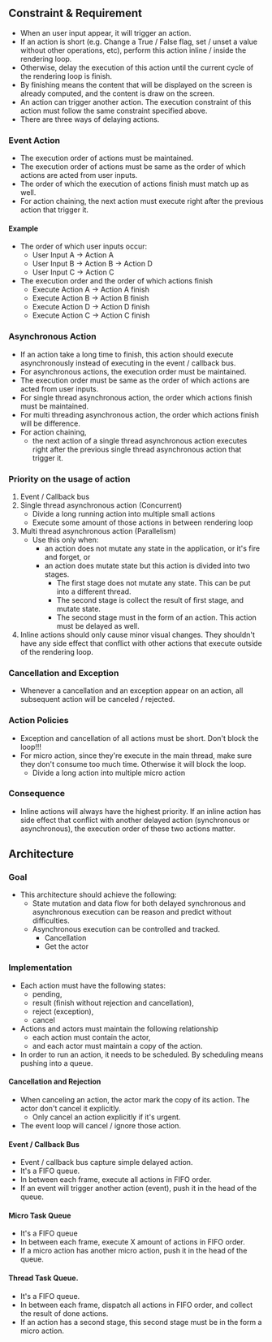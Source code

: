 ## Constraint & Requirement

- When an user input appear, it will trigger an action.
- If an action is short (e.g. Change a True / False flag, set / unset a value 
without other operations, etc), perform this action inline / inside the rendering
 loop.
- Otherwise, delay the execution of this action until the current cycle of the 
rendering loop is finish. 
- By finishing means the content that will be displayed on the screen is already 
computed, and the content is draw on the screen.
- An action can trigger another action. The execution constraint of this action 
must follow the same constraint specified above.
- There are three ways of delaying actions.

### Event Action

- The execution order of actions must be maintained. 
- The execution order of actions must be same as the order of which actions are 
acted from user inputs.
- The order of which the execution of actions finish must match up as well.
- For action chaining, the next action must execute right after the previous 
action that trigger it.

#### Example

- The order of which user inputs occur:
    - User Input A -> Action A
    - User Input B -> Action B -> Action D
    - User Input C -> Action C
- The execution order and the order of which actions finish
    - Execute Action A -> Action A finish
    - Execute Action B -> Action B finish
    - Execute Action D -> Action D finish
    - Execute Action C -> Action C finish

### Asynchronous Action

- If an action take a long time to finish, this action should execute
asynchronously instead of executing in the event / callback bus.
- For asynchronous actions, the execution order must be maintained.
- The execution order must be same as the order of which actions are acted from 
user inputs.
- For single thread asynchronous action, the order which actions finish must be 
maintained.
- For multi threading asynchronous action, the order which actions finish will 
be difference.
- For action chaining, 
    - the next action of a single thread asynchronous action executes right after 
    the previous single thread asynchronous action that trigger it.

### Priority on the usage of action 

1. Event / Callback bus 
2. Single thread asynchronous action (Concurrent)
    - Divide a long running action into multiple small actions
    - Execute some amount of those actions in between rendering loop
3. Multi thread asynchronous action (Parallelism)
    - Use this only when:
        - an action does not mutate any state in the application, or it's fire 
        and forget, or
        - an action does mutate state but this action is divided into two stages. 
            - The first stage does not mutate any state. This can be put into a 
            different thread.
            - The second stage is collect the result of first stage, and mutate 
            state.
            - The second stage must in the form of an action. This action must 
            be delayed as well.
4. Inline actions should only cause minor visual changes. They shouldn't have 
any side effect that conflict with other actions that execute outside of the
 rendering loop.

### Cancellation and Exception

- Whenever a cancellation and an exception appear on an action, all subsequent 
action will be canceled / rejected.

### Action Policies

- Exception and cancellation of all actions must be short. Don't block the loop!!!
- For micro action, since they're execute in the main thread, make sure they don't 
consume too much time. Otherwise it will block the loop.
    - Divide a long action into multiple micro action

### Consequence

- Inline actions will always have the highest priority. If an inline action has 
side effect that conflict with another delayed action (synchronous or 
asynchronous), the execution order of these two actions matter.

## Architecture

### Goal

- This architecture should achieve the following:
    - State mutation and data flow for both delayed synchronous and asynchronous 
    execution can be reason and predict without difficulties.
    - Asynchronous execution can be controlled and tracked.
        - Cancellation
        - Get the actor

### Implementation

- Each action must have the following states:
    - pending,
    - result (finish without rejection and cancellation),
    - reject (exception),
    - cancel
- Actions and actors must maintain the following relationship
    - each action must contain the actor, 
    - and each actor must maintain a copy of the action.
- In order to run an action, it needs to be scheduled. By scheduling means pushing 
into a queue.

#### Cancellation and Rejection

- When canceling an action, the actor mark the copy of its action. The actor 
don't cancel it explicitly.
    - Only cancel an action explicitly if it's urgent.
- The event loop will cancel / ignore those action. 

#### Event / Callback Bus

- Event / callback bus capture simple delayed action.
- It's a FIFO queue.
- In between each frame, execute all actions in FIFO order.
- If an event will trigger another action (event), push it in the head of the 
queue.

#### Micro Task Queue

- It's a FIFO queue
- In between each frame, execute X amount of actions in FIFO order.
- If a micro action has another micro action, push it in the head of the queue.

#### Thread Task Queue.

- It's a FIFO queue.
- In between each frame, dispatch all actions in FIFO order, and collect the 
result of done actions.
- If an action has a second stage, this second stage must be in the form a micro 
action.
